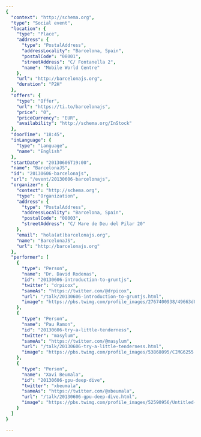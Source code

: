 ```yaml
---
{
  "context": "http://schema.org",
  "type": "Social event",
  "location": {
    "type": "Place",
    "address": {
      "type": "PostalAddress",
      "addressLocality": "Barcelona, Spain",
      "postalCode": "08001",
      "streetAddress": "C/ Fontanella 2",
      "name": "Mobile World Centre"
    },
    "url": "http://barcelonajs.org",
    "duration": "P2H"
  },
  "offers": {
    "type": "Offer",
    "url": "https://ti.to/barcelonajs",
    "price": "0",
    "priceCurrency": "EUR",
    "availability": "http://schema.org/InStock"
  },
  "doorTime": "18:45",
  "inLanguage": {
    "type": "Language",
    "name": "English"
  },
  "startDate": "20130606T19:00",
  "name": "BarcelonaJS",
  "id": "20130606-barcelonajs",
  "url": "/event/20130606-barcelonajs",
  "organizer": {
    "context": "http://schema.org",
    "type": "Organization",
    "address": {
      "type": "PostalAddress",
      "addressLocality": "Barcelona, Spain",
      "postalCode": "08003",
      "streetAddress": "C/ Mare de Deu del Pilar 20"
    },
    "email": "hola(at)barcelonajs.org",
    "name": "BarcelonaJS",
    "url": "http://barcelonajs.org"
  },
  "performer": [
    {
      "type": "Person",
      "name": "Dr. David Rodenas",
      "id": "20130606-introduction-to-gruntjs",
      "twitter": "drpicox",
      "sameAs": "https://twitter.com/@drpicox",
      "url": "/talk/20130606-introduction-to-gruntjs.html",
      "image": "https://pbs.twimg.com/profile_images/2767400938/49663d817fffad1f539c983b203b3067.jpeg"
    },
    {
      "type": "Person",
      "name": "Pau Ramon",
      "id": "20130606-try-a-little-tenderness",
      "twitter": "masylum",
      "sameAs": "https://twitter.com/@masylum",
      "url": "/talk/20130606-try-a-little-tenderness.html",
      "image": "https://pbs.twimg.com/profile_images/53868095/CIMG6255.jpg"
    },
    {
      "type": "Person",
      "name": "Xavi Beumala",
      "id": "20130606-gpu-deep-dive",
      "twitter": "xbeumala",
      "sameAs": "https://twitter.com/@xbeumala",
      "url": "/talk/20130606-gpu-deep-dive.html",
      "image": "https://pbs.twimg.com/profile_images/52590956/Untitled-1.jpg"
    }
  ]
}

---
```

